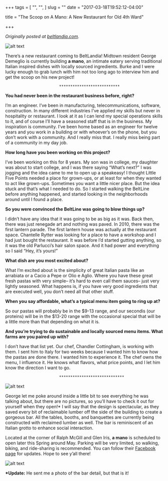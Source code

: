 +++
tags = [
  "",
  "",
]
slug = ""
date = "2017-03-18T19:52:12-04:00"

title = "The Scoop on A Mano: A New Restaurant for Old 4th Ward"

+++

<i>Originally posted at <a href="http://beltlandia.com/the-scoop-on-a-mano-a-new-restaurant-for-old-4th-ward/">beltlandia.com</a>.</i>

![alt text](/images/a-mano-1.jpg "Almost done with the exterior!")

There’s a new restaurant coming to BeltLandia! Midtown resident George Demeglio is currently building <b>a mano</b>, an intimate eatery serving traditional Italian inspired dishes with locally sourced ingredients. Burke and I were lucky enough to grab lunch with him not too long ago to interview him and get the scoop on his new project!

							***************************

<b>You had never been in the restaurant business before, right?</b>

I’m an engineer. I’ve been in  manufacturing, telecommunications, software, construction. In many different industries I’ve applied my skills but never in hospitality or restaurant. I look at it as I can lend my special operations skills to it, and of course I’ll have a seasoned staff that is in the business. My inspiration is community. I’ve been home based as an engineer for twelve years and you work in a building or with whoever’s on the phone, but you don’t work with a community. And I really miss that. I really miss being part of a community in my day job.

<b>How long have you been working on this project?</b>

I’ve been working on this for 8 years. My son was in college, my daughter was about to start college, and I was there saying “What’s next?”  I was jogging and the idea came to me to open up a speakeasy! I thought Little Five Points needed a place for grown-ups, or at least for when they wanted to act like grown-ups. Sometimes you want a little nicer place. But the idea stuck and that’s what I needed to do. So I started walking the BeltLine before anything happened, and started looking in the neighborhoods around until I found a place.

<b>So you were convinced the BeltLine was going to blow things up?</b>

I didn’t have any idea that it was going to be as big as it was. Back then, there was just renegade art and nothing was paved. In 2010, there was the first lantern parade. The first lantern house was actually at the restaurant space. Chantelle Rytter was looking for a place to have a workshop and I had just bought the restaurant. It was before I’d started gutting anything, so it was the old Parlucci’s hair salon space. And it had power and everything so I said “Hey, it’s yours!”

<b>What dish are you most excited about?</b>

What I’m excited about is the simplicity of great Italian pasta like an arrabiata or a Cacio a Pepe or Olio e Aglio. Where you have these great fresh pastas with very simple– it’s hard to even call them sauces– just very lightly seasoned. What happens is, if you have very good ingredients that are executed well, you don’t need all that other stuff.

<b>When you say affordable, what’s a typical menu item going to ring up at?</b>

So our pastas will probably be in the $9-13 range, and our secondis (our proteins) will be in the $13-20 range with the occasional special that will be a little more than that depending on what it is.

<b>And you’re trying to do sustainable and locally sourced menu items. What farms are you paired up with?</b>

I don’t have that list yet. Our chef, Chandler Cottingham, is working with them. I sent him to Italy for two weeks because I wanted him to know how the pastas are done there. I wanted him to experience it. The chef owns the menu, I influence it. He knows what flavors, what price points, and I let him know the direction I want to go.

							*****************************


![alt text](/images/a-mano-3.jpg "A glimpse at the bar detail")


George let me poke around inside a little bit to see everything he was talking about, but there are no pictures, so you’ll have to check it out for yourself when they open!* I will say that the design is spectacular, as they saved every bit of reclaimable lumber off the side of the building to create a gorgeous bar. All the tables, booths, and banquettes are currently being constructed with reclaimed lumber as well. The bar is reminiscent of an Italian grotto to enhance social interaction.

Located at the corner of Ralph McGill and Glen Iris, <b>a mano</b> is scheduled to open later this Spring around May. Parking will be very limited, so walking, biking, and ride-sharing is recommended. You can follow their <a href="https://www.facebook.com/amanoatl/">Facebook page</a> for updates. Hope to see y’all there!


![alt text](/images/a-mano-2.jpg "Now dreaming of handmade pasta until we all taste it!")


<b>*Update:</b> He sent me a photo of the bar detail, but that is it!